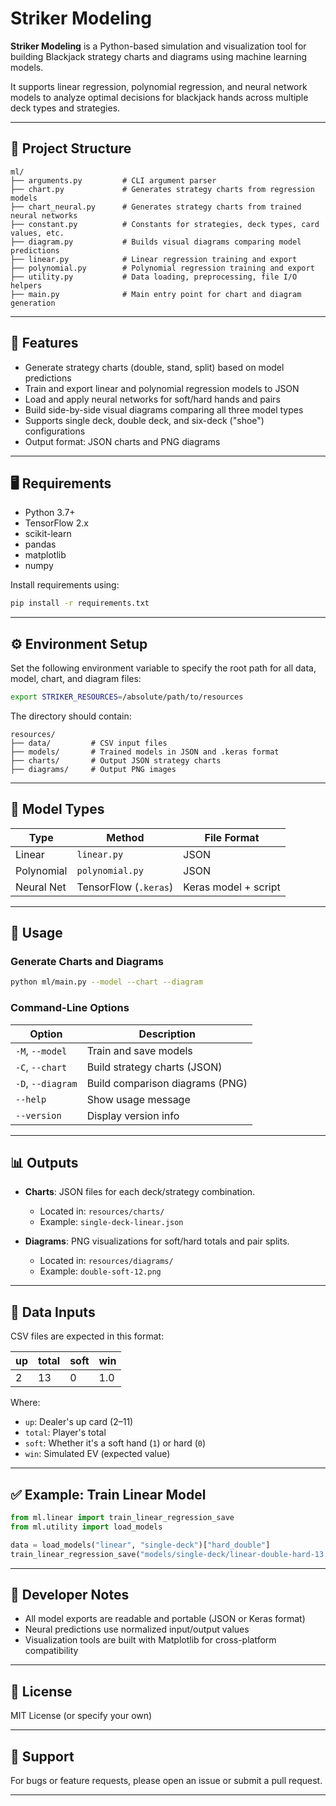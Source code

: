 # Striker Modeling

**Striker Modeling** is a Python-based simulation and visualization tool for building Blackjack strategy charts and diagrams using machine learning models.

It supports linear regression, polynomial regression, and neural network models to analyze optimal decisions for blackjack hands across multiple deck types and strategies.

---

## 📂 Project Structure

```plaintext
ml/
├── arguments.py         # CLI argument parser
├── chart.py             # Generates strategy charts from regression models
├── chart_neural.py      # Generates strategy charts from trained neural networks
├── constant.py          # Constants for strategies, deck types, card values, etc.
├── diagram.py           # Builds visual diagrams comparing model predictions
├── linear.py            # Linear regression training and export
├── polynomial.py        # Polynomial regression training and export
├── utility.py           # Data loading, preprocessing, file I/O helpers
├── main.py              # Main entry point for chart and diagram generation
```

---

## 🚀 Features

- Generate strategy charts (double, stand, split) based on model predictions
- Train and export linear and polynomial regression models to JSON
- Load and apply neural networks for soft/hard hands and pairs
- Build side-by-side visual diagrams comparing all three model types
- Supports single deck, double deck, and six-deck ("shoe") configurations
- Output format: JSON charts and PNG diagrams

---

## 🖥️ Requirements

- Python 3.7+
- TensorFlow 2.x
- scikit-learn
- pandas
- matplotlib
- numpy

Install requirements using:

```bash
pip install -r requirements.txt
```

---

## ⚙️ Environment Setup

Set the following environment variable to specify the root path for all data, model, chart, and diagram files:

```bash
export STRIKER_RESOURCES=/absolute/path/to/resources
```

The directory should contain:

```plaintext
resources/
├── data/         # CSV input files
├── models/       # Trained models in JSON and .keras format
├── charts/       # Output JSON strategy charts
├── diagrams/     # Output PNG images
```

---

## 🧠 Model Types

| Type        | Method                      | File Format          |
|-------------|-----------------------------|-----------------------|
| Linear      | `linear.py`                 | JSON                 |
| Polynomial  | `polynomial.py`             | JSON                 |
| Neural Net  | TensorFlow (`.keras`)       | Keras model + script |

---

## 🧾 Usage

### Generate Charts and Diagrams

```bash
python ml/main.py --model --chart --diagram
```

### Command-Line Options

| Option        | Description                              |
|---------------|------------------------------------------|
| `-M`, `--model`   | Train and save models                   |
| `-C`, `--chart`   | Build strategy charts (JSON)            |
| `-D`, `--diagram` | Build comparison diagrams (PNG)         |
| `--help`      | Show usage message                       |
| `--version`   | Display version info                     |

---

## 📊 Outputs

- **Charts**: JSON files for each deck/strategy combination.
  - Located in: `resources/charts/`
  - Example: `single-deck-linear.json`

- **Diagrams**: PNG visualizations for soft/hard totals and pair splits.
  - Located in: `resources/diagrams/`
  - Example: `double-soft-12.png`

---

## 📁 Data Inputs

CSV files are expected in this format:

| up | total | soft | win |
|----|-------|------|-----|
| 2  | 13    | 0    | 1.0 |

Where:
- `up`: Dealer's up card (2–11)
- `total`: Player's total
- `soft`: Whether it's a soft hand (`1`) or hard (`0`)
- `win`: Simulated EV (expected value)

---

## ✅ Example: Train Linear Model

```python
from ml.linear import train_linear_regression_save
from ml.utility import load_models

data = load_models("linear", "single-deck")["hard_double"]
train_linear_regression_save("models/single-deck/linear-double-hard-13.json", data, "win", ["soft"])
```

---

## 🔧 Developer Notes

- All model exports are readable and portable (JSON or Keras format)
- Neural predictions use normalized input/output values
- Visualization tools are built with Matplotlib for cross-platform compatibility

---

## 📝 License

MIT License (or specify your own)

---

## 🙋 Support

For bugs or feature requests, please open an issue or submit a pull request.

---
